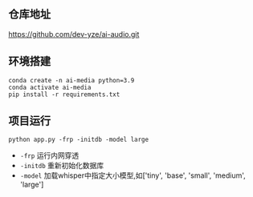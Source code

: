 
## 仓库地址
https://github.com/dev-yze/ai-audio.git


## 环境搭建
```shell
conda create -n ai-media python=3.9
conda activate ai-media
pip install -r requirements.txt
```


## 项目运行
```
python app.py -frp -initdb -model large
```
* `-frp` 运行内网穿透
* `-initdb` 重新初始化数据库
* `-model` 加载whisper中指定大小模型,如['tiny', 'base', 'small', 'medium', 'large']